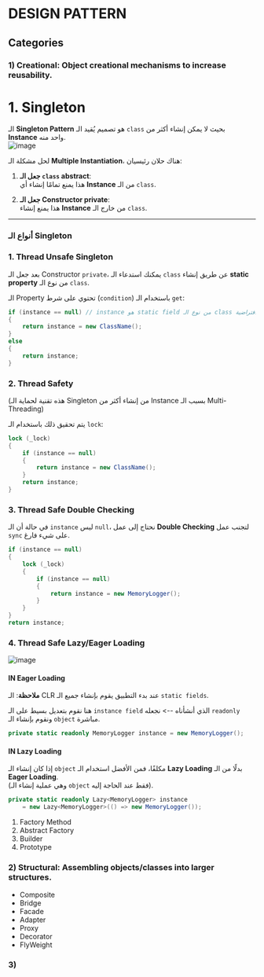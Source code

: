 # DESIGN PATTERN

## Categories
### 1) Creational: Object creational mechanisms to increase reusability.
# 1. Singleton
الـ **Singleton Pattern** هو تصميم يُقيد الـ `class` بحيث لا يمكن إنشاء أكثر من **Instance** واحد منه.
<br>
![image](https://github.com/user-attachments/assets/11ddbc99-135b-4fa1-a06d-66eb8d627443)

لحل مشكلة الـ **Multiple Instantiation**، هناك حلان رئيسيان:

1. **جعل الـ `class` abstract**:  
   هذا يمنع تمامًا إنشاء أي **Instance** من الـ `class`.

2. **جعل الـ Constructor private**:  
   هذا يمنع إنشاء **Instance** من خارج الـ `class`.

---
### أنواع الـ Singleton

### 1. Thread Unsafe Singleton

بعد جعل الـ Constructor `private`، يمكنك استدعاء الـ `class` عن طريق إنشاء **static property** من نوع الـ `class`.

الـ Property تحتوي على شرط (`condition`) باستخدام الـ `get`:

```csharp
if (instance == null) // instance هو static field من نوع الـ class وقيمته الافتراضية null
{
    return instance = new ClassName();
}
else
{
    return instance;
}
```
### 2. Thread Safety

(هذه تقنية لحماية الـ Singleton من إنشاء أكثر من Instance بسبب الـ Multi-Threading)

يتم تحقيق ذلك باستخدام الـ `lock`:

```csharp
lock (_lock)
{
    if (instance == null)
    {
        return instance = new ClassName();
    }
    return instance;
}
```
### 3. Thread Safe Double Checking

في حالة أن الـ `instance` ليس `null`، نحتاج إلى عمل **Double Checking** لتجنب عمل `sync` على شيء فارغ.

```csharp
if (instance == null)
{
    lock (_lock)
    {
        if (instance == null)
        {
            return instance = new MemoryLogger();
        }
    }
}
return instance;
```
### 4. Thread Safe Lazy/Eager Loading

  ![image](https://github.com/user-attachments/assets/6134ade5-c853-4d1c-9673-4bddf9a6ae1f)

#### IN Eager Loading
**ملاحظة**: الـ CLR عند بدء التطبيق يقوم بإنشاء جميع الـ `static fields`.

هنا نقوم بتعديل بسيط على الـ `instance field` الذي أنشأناه --> نجعله `readonly` ونقوم بإنشاء الـ `object` مباشرة.

```csharp
private static readonly MemoryLogger instance = new MemoryLogger();
```
#### IN Lazy Loading
إذا كان إنشاء الـ `object` مكلفًا، فمن الأفضل استخدام الـ **Lazy Loading** بدلًا من الـ **Eager Loading**.  
(وهي عملية إنشاء الـ `object` فقط عند الحاجة إليه).

```csharp
private static readonly Lazy<MemoryLogger> instance
    = new Lazy<MemoryLogger>(() => new MemoryLogger());
```



1. Factory Method
6. Abstract Factory
4. Builder
5. Prototype

### 2) Structural: Assembling objects/classes into larger structures.
  * Composite
  * Bridge
  * Facade
  * Adapter
  * Proxy
  * Decorator
  * FlyWeight
 
  
### 3) 
  
  

